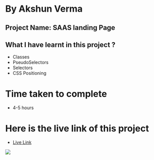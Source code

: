 # By Akshun Verma

## Project Name: SAAS landing Page

## What I have learnt in this project ?
  - Classes
  - PseudoSelectors
  - Selectors
  - CSS Positioning

# Time taken to complete
- 4-5 hours

# Here is the live link of this project
- [Live Link](https://project13-ineuron-45.netlify.app/)







![](https://img.shields.io/badge/HTML5-CSS3-orange)

